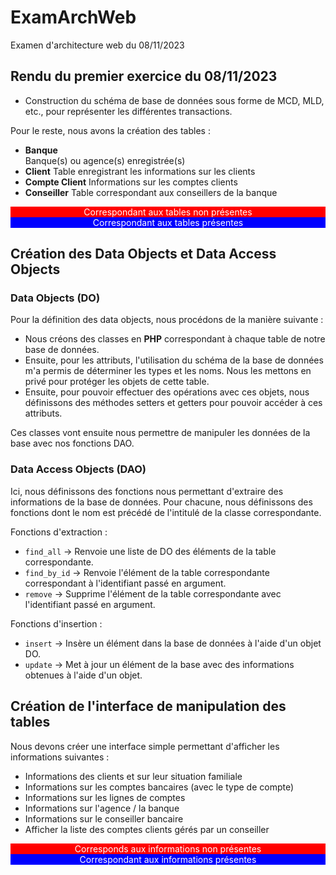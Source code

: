 # ExamArchWeb
Examen d'architecture web du 08/11/2023

## Rendu du premier exercice du 08/11/2023
* Construction du schéma de base de données sous forme de MCD, MLD, etc., pour représenter les différentes transactions.

Pour le reste, nous avons la création des tables :
* **Banque**     
Banque(s) ou agence(s) enregistrée(s)
* **Client** 
Table enregistrant les informations sur les clients
* **Compte Client** 
Informations sur les comptes clients
* **Conseiller** 
Table correspondant aux conseillers de la banque

<div style="background:red;color:white;text-align:center">Correspondant aux tables non présentes</div>
<div style="background:blue;color:white;text-align:center">Correspondant aux tables présentes</div>

## Création des Data Objects et Data Access Objects

### Data Objects (DO)
Pour la définition des data objects, nous procédons de la manière suivante :
- Nous créons des classes en **PHP** correspondant à chaque table de notre base de données.
- Ensuite, pour les attributs, l'utilisation du schéma de la base de données m'a permis de déterminer les types et les noms. Nous les mettons en privé pour protéger les objets de cette table.
- Ensuite, pour pouvoir effectuer des opérations avec ces objets, nous définissons des méthodes setters et getters pour pouvoir accéder à ces attributs.

Ces classes vont ensuite nous permettre de manipuler les données de la base avec nos fonctions DAO.

### Data Access Objects (DAO)
Ici, nous définissons des fonctions nous permettant d'extraire des informations de la base de données.
Pour chacune, nous définissons des fonctions dont le nom est précédé de l'intitulé de la classe correspondante.

Fonctions d'extraction :
- `find_all` $\rightarrow$ Renvoie une liste de DO des éléments de la table correspondante.
- `find_by_id` $\rightarrow$ Renvoie l'élément de la table correspondante correspondant à l'identifiant passé en argument.
- `remove` $\rightarrow$ Supprime l'élément de la table correspondante avec l'identifiant passé en argument.

Fonctions d'insertion :
- `insert` $\rightarrow$ Insère un élément dans la base de données à l'aide d'un objet DO.
- `update` $\rightarrow$ Met à jour un élément de la base avec des informations obtenues à l'aide d'un objet.

<!-- ### Améliorations possibles
On pourrait créer une classe vir -->

## Création de l'interface de manipulation des tables
Nous devons créer une interface simple permettant d'afficher les informations suivantes : 

- Informations des clients et sur leur situation familiale
- Informations sur les comptes bancaires (avec le type de compte)
- Informations sur les lignes de comptes
- Informations sur l'agence / la banque
- Informations sur le conseiller bancaire
- Afficher la liste des comptes clients gérés par un conseiller

<div style="background:red;color:white;text-align:center">Corresponds aux informations non présentes</div>
<div style="background:blue;color:white;text-align:center">Correspondant aux informations présentes</div>
